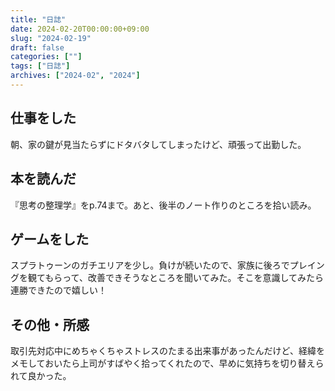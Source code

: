 ```yaml
---
title: "日誌"
date: 2024-02-20T00:00:00+09:00
slug: "2024-02-19"
draft: false
categories: [""]
tags: ["日誌"]
archives: ["2024-02", "2024"]
---
```

## 仕事をした

朝、家の鍵が見当たらずにドタバタしてしまったけど、頑張って出勤した。

## 本を読んだ

『思考の整理学』をp.74まで。あと、後半のノート作りのところを拾い読み。

## ゲームをした

スプラトゥーンのガチエリアを少し。負けが続いたので、家族に後ろでプレイングを観てもらって、改善できそうなところを聞いてみた。そこを意識してみたら連勝できたので嬉しい！

## その他・所感

取引先対応中にめちゃくちゃストレスのたまる出来事があったんだけど、経緯をメモしておいたら上司がすばやく拾ってくれたので、早めに気持ちを切り替えられて良かった。
